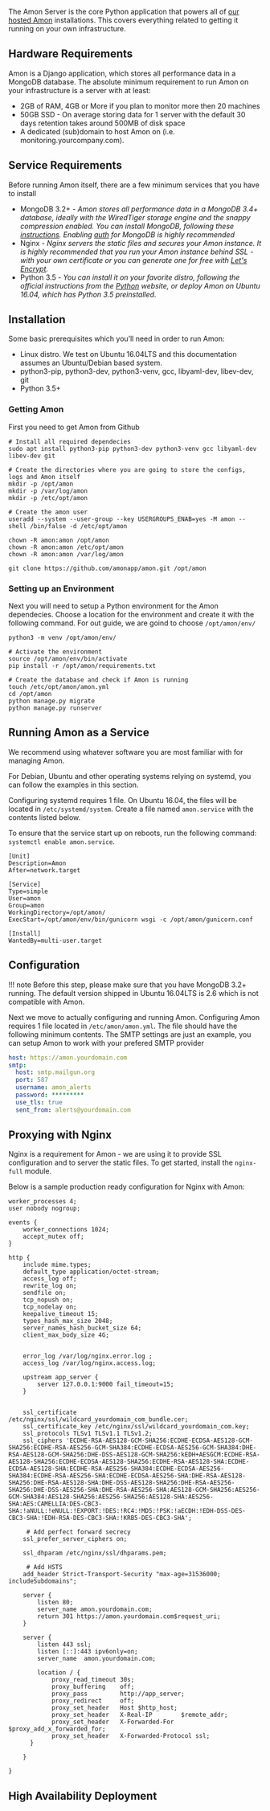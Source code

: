 The Amon Server is the core Python application that powers all of <a href="https://www.amon.cx/pricing/">our hosted Amon</a> installations. This covers everything related to getting it running on your own infrastructure.

## Hardware Requirements

Amon is a Django application, which stores all performance data in a MongoDB database. The absolute minimum requirement to run Amon on your infrastructure is a server with at least:

* 2GB of RAM, 4GB or More if you plan to monitor more then 20 machines
* 50GB SSD - On average storing data for 1 server with the default 30 days retention takes around 500MB of disk space
* A dedicated (sub)domain to host Amon on (i.e. monitoring.yourcompany.com).


## Service Requirements

Before running Amon itself, there are a few minimum services that you have to install

* MongoDB 3.2+ - _Amon stores all performance data in a MongoDB 3.4+ database, ideally with the WiredTiger storage engine and the snappy compression enabled. You can install MongoDB, following these <a href="https://docs.mongodb.com/manual/installation/">instructions</a>. Enabling <a href="https://docs.mongodb.com/manual/tutorial/enable-authentication/">auth</a> for MongoDB is highly recommended_
* Nginx - _Nginx servers the static files and secures your Amon instance. It is highly recommended that you run your Amon instance behind SSL - with your own certificate or you can generate one for free with <a href="https://letsencrypt.org">Let's Encrypt</a>._
* Python 3.5 - _You can install it on your favorite distro, following the official instructions from the <a href="https://www.python.org">Python</a> website, or deploy Amon on Ubuntu 16.04, which has Python 3.5 preinstalled._


## Installation

Some basic prerequisites which you’ll need in order to run Amon:

* Linux distro. We test on Ubuntu 16.04LTS and this documentation assumes an Ubuntu/Debian based system.
* python3-pip, python3-dev, python3-venv, gcc, libyaml-dev, libev-dev, git
* Python 3.5+





### Getting Amon

First you need to get Amon from Github

```
# Install all required dependecies 
sudo apt install python3-pip python3-dev python3-venv gcc libyaml-dev libev-dev git

# Create the directories where you are going to store the configs, logs and Amon itself
mkdir -p /opt/amon
mkdir -p /var/log/amon
mkdir -p /etc/opt/amon

# Create the amon user
useradd --system --user-group --key USERGROUPS_ENAB=yes -M amon --shell /bin/false -d /etc/opt/amon

chown -R amon:amon /opt/amon
chown -R amon:amon /etc/opt/amon
chown -R amon:amon /var/log/amon

git clone https://github.com/amonapp/amon.git /opt/amon
```

### Setting up an Environment

Next you will need to setup a Python environment for the Amon dependecies. Choose a location for the environment and create it with the following command. For out guide, we are goind to choose `/opt/amon/env/`

```
python3 -m venv /opt/amon/env/

# Activate the environment
source /opt/amon/env/bin/activate
pip install -r /opt/amon/requirements.txt

# Create the database and check if Amon is running
touch /etc/opt/amon/amon.yml
cd /opt/amon
python manage.py migrate
python manage.py runserver
```

## Running Amon as a Service

We recommend using whatever software you are most familiar with for managing Amon.

For Debian, Ubuntu and other operating systems relying on systemd, you can follow the examples in this section.

Configuring systemd requires 1 file. On Ubuntu 16.04, the files will be located in `/etc/systemd/system`. Create a file named `amon.service` with the contents listed below.

To ensure that the service start up on reboots, run the following command: `systemctl enable amon.service`.


```
[Unit]
Description=Amon
After=network.target

[Service]
Type=simple
User=amon
Group=amon
WorkingDirectory=/opt/amon/
ExecStart=/opt/amon/env/bin/gunicorn wsgi -c /opt/amon/gunicorn.conf

[Install]
WantedBy=multi-user.target
```


## Configuration

!!! note
    Before this step, please make sure that you have MongoDB 3.2+ running. The default version shipped in Ubuntu 16.04LTS is 2.6 which is not compatible with Amon.

Next we move to actually configuring and running Amon. Configuring Amon requires 1 file located in `/etc/amon/amon.yml`. The file should have the following minimum contents. The SMTP settings are just an example, you can setup Amon to work with your prefered SMTP provider

```yaml
host: https://amon.yourdomain.com
smtp:
  host: smtp.mailgun.org 
  port: 587
  username: amon_alerts
  password: *********
  use_tls: true
  sent_from: alerts@yourdomain.com
```


## Proxying with Nginx

Nginx is a requirement for Amon - we are using it to provide SSL configuration and to server the static files. To get started, install the `nginx-full` module.


Below is a sample production ready configuration for Nginx with Amon:


```nginx
worker_processes 4;
user nobody nogroup;

events {
	worker_connections 1024;
	accept_mutex off;
}

http {
	include mime.types;
	default_type application/octet-stream;
	access_log off;
	rewrite_log on;
	sendfile on;
	tcp_nopush on;
	tcp_nodelay on;
	keepalive_timeout 15;
	types_hash_max_size 2048;
	server_names_hash_bucket_size 64;
	client_max_body_size 4G;


	error_log /var/log/nginx.error.log ;
	access_log /var/log/nginx.access.log;

	upstream app_server {
		server 127.0.0.1:9000 fail_timeout=15;
	}


	ssl_certificate   /etc/nginx/ssl/wildcard_yourdomain_com_bundle.cer;
	ssl_certificate_key /etc/nginx/ssl/wildcard_yourdomain_com.key;
	ssl_protocols TLSv1 TLSv1.1 TLSv1.2;
	ssl_ciphers 'ECDHE-RSA-AES128-GCM-SHA256:ECDHE-ECDSA-AES128-GCM-SHA256:ECDHE-RSA-AES256-GCM-SHA384:ECDHE-ECDSA-AES256-GCM-SHA384:DHE-RSA-AES128-GCM-SHA256:DHE-DSS-AES128-GCM-SHA256:kEDH+AESGCM:ECDHE-RSA-AES128-SHA256:ECDHE-ECDSA-AES128-SHA256:ECDHE-RSA-AES128-SHA:ECDHE-ECDSA-AES128-SHA:ECDHE-RSA-AES256-SHA384:ECDHE-ECDSA-AES256-SHA384:ECDHE-RSA-AES256-SHA:ECDHE-ECDSA-AES256-SHA:DHE-RSA-AES128-SHA256:DHE-RSA-AES128-SHA:DHE-DSS-AES128-SHA256:DHE-RSA-AES256-SHA256:DHE-DSS-AES256-SHA:DHE-RSA-AES256-SHA:AES128-GCM-SHA256:AES256-GCM-SHA384:AES128-SHA256:AES256-SHA256:AES128-SHA:AES256-SHA:AES:CAMELLIA:DES-CBC3-SHA:!aNULL:!eNULL:!EXPORT:!DES:!RC4:!MD5:!PSK:!aECDH:!EDH-DSS-DES-CBC3-SHA:!EDH-RSA-DES-CBC3-SHA:!KRB5-DES-CBC3-SHA';
	
	 # Add perfect forward secrecy
	ssl_prefer_server_ciphers on;

	ssl_dhparam /etc/nginx/ssl/dhparams.pem;

	 # Add HSTS
	add_header Strict-Transport-Security "max-age=31536000; includeSubdomains";

	server {
		listen 80;
  		server_name amon.yourdomain.com;
  		return 301 https://amon.yourdomain.com$request_uri;
	}

	server {
		listen 443 ssl;
		listen [::]:443 ipv6only=on;
		server_name  amon.yourdomain.com;
		
		location / {
			proxy_read_timeout 30s;
			proxy_buffering    off;
			proxy_pass         http://app_server;
			proxy_redirect     off;
			proxy_set_header   Host $http_host;
			proxy_set_header   X-Real-IP        $remote_addr;
			proxy_set_header   X-Forwarded-For  $proxy_add_x_forwarded_for;
			proxy_set_header   X-Forwarded-Protocol ssl;
	  }

	}

}

```



## High Availability Deployment